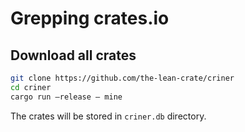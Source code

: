 # Grepping crates.io

## Download all crates

```bash
git clone https://github.com/the-lean-crate/criner
cd criner
cargo run —release — mine
```

The crates will be stored in `criner.db` directory.

